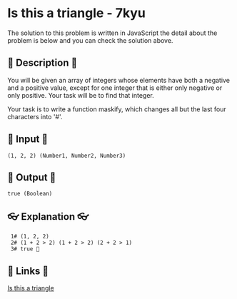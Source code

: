 # Is this a triangle - 7kyu

The solution to this problem is written in JavaScript the detail about the problem is below and you can check the solution above.

## 💬 Description 💬

You will be given an array of integers whose elements have both a negative and a positive value, except for one integer that is either only negative or only positive. Your task will be to find that integer.

Your task is to write a function maskify, which changes all but the last four characters into '#'.

## 🥚 Input 🥚

```
(1, 2, 2) (Number1, Number2, Number3)
```

## 🐣 Output 🐣

```
true (Boolean)
```

## 👓 Explanation 👓

```
 1# (1, 2, 2)
 2# (1 + 2 > 2) (1 + 2 > 2) (2 + 2 > 1)
 3# true 🎉
```

## 🔗 Links 🔗

[Is this a triangle](https://www.codewars.com/kata/56606694ec01347ce800001b)
